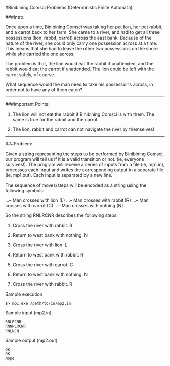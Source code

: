 #Binibining Comsci Problems (Deterministic Finite Automata)

###Intro:

Once upon a time, Binibining Comsci was taking her pet lion, her pet rabbit, and a carrot back to her farm. She came to a river, and had to get all three possessions (lion, rabbit, carrot) across the east bank. Because of the nature of the river, she could only carry one possession across at a time. This means that she had to leave the other two possessions on the shore while she carried the one across.

The problem is that, the lion would eat the rabbit if unattended, and the rabbit would eat the carrot if unattended. The lion could be left with the carrot safely, of course.

What sequence would the man need to take his possessions across, in order not to have any of them eaten?

***

###Important Points:

1. The lion will not eat the rabbit if Binibining Comsci is with them. The same is true for the rabbit and the carrot.

2. The lion, rabbit and carrot can not navigate the river by themselves!

***

###Problem:

Given a string representing the steps to be performed by Binibining Comsci, our program will tell us if it is a valid transition or not. (ie, everyone survives!). The program will receive a series of inputs from a file (ie, mp1.in), processes each input and writes the corresponding output in a separate file (ie, mp1.out). Each input is separated by a new line.

The sequence of moves/steps will be encoded as a string using the following symbols:

...– Man crosses with lion (L)
...– Man crosses with rabbit (R)
...– Man crosses with carrot (C)
...– Man crosses with nothing (N)

So the string RNLRCNR describes the following steps:

1. Cross the river with rabbit. R

2. Return to west bank with nothing. N

3. Cross the river with lion. L

4. Return to west bank with rabbit. R

5. Cross the river with carrot. C

6. Return to west bank with nothing. N

7. Cross the river with rabbit. R

Sample execution
```
$> mp1.exe /path/to/in/mp2.in
```
Sample input (mp2.in)
```
RNLRCNR
RNNNLRCNR
RNLNCN
```
Sample output (mp2.out)
```
OK
OK
Nope
```